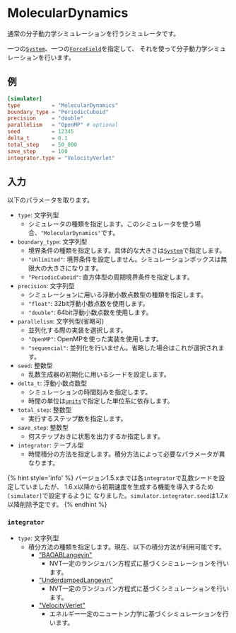 # MolecularDynamics

通常の分子動力学シミュレーションを行うシミュレータです。

一つの[`System`](System.md)、一つの[`ForceField`](ForceField.md)を指定して、
それを使って分子動力学シミュレーションを行います。

## 例

```toml
[simulator]
type          = "MolecularDynamics"
boundary_type = "PeriodicCuboid"
precision     = "double"
parallelism   = "OpenMP" # optional
seed          = 12345
delta_t       = 0.1
total_step    = 50_000
save_step     = 100
integrator.type = "VelocityVerlet"
```

## 入力

以下のパラメータを取ります。

- `type`: 文字列型
  - シミュレータの種類を指定します。このシミュレータを使う場合、`"MolecularDynamics"`です。
- `boundary_type`: 文字列型
  - 境界条件の種類を指定します。具体的な大きさは[`System`](System.md)で指定します。
  - `"Unlimited"`: 境界条件を設定しません。シミュレーションボックスは無限大の大きさになります。
  - `"PeriodicCuboid"`: 直方体型の周期境界条件を指定します。
- `precision`: 文字列型
  - シミュレーションに用いる浮動小数点数型の種類を指定します。
  - `"float"`: 32bit浮動小数点数を使用します。
  - `"double"`: 64bit浮動小数点数を使用します。
- `parallelism`: 文字列型(省略可)
  - 並列化する際の実装を選択します。
  - `"OpenMP"`: OpenMPを使った実装を使用します。
  - `"sequencial"`: 並列化を行いません。省略した場合はこれが選択されます。
- `seed`: 整数型
  - 乱数生成器の初期化に用いるシードを設定します。
- `delta_t`: 浮動小数点数型
  - シミュレーションの時間刻みを指定します。
  - 時間の単位は[`units`](Units.md)で指定した単位系に依存します。
- `total_step`: 整数型
  - 実行するステップ数を指定します。
- `save_step`: 整数型
  - 何ステップおきに状態を出力するか指定します。
- `integrator`: テーブル型
  - 時間積分の方法を指定します。積分方法によって必要なパラメータが異なります。

{% hint style='info' %}
バージョン1.5.xまでは各`integrator`で乱数シードを設定していましたが、
1.6.x以降から初期速度を生成する機能を導入するため`[simulator]`で設定するように
なりました。`simulator.integrator.seed`は1.7.x以降削除予定です。
{% endhint %}


### `integrator`

- `type`: 文字列型
  - 積分方法の種類を指定します。現在、以下の積分方法が利用可能です。
    - ["BAOABLangevin"](BAOABLangevinIntegrator.md)
      - NVT一定のランジュバン方程式に基づくシミュレーションを行います。
    - ["UnderdampedLangevin"](UnderdampedLangevinIntegrator.md)
      - NVT一定のランジュバン方程式に基づくシミュレーションを行います。
    - ["VelocityVerlet"](VelocityVerletIntegrator.md)
      - エネルギー一定のニュートン力学に基づくシミュレーションを行います。
